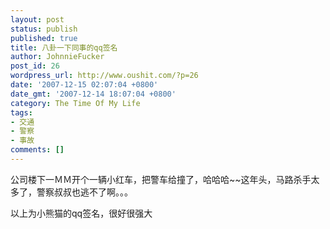 ```yaml
---
layout: post
status: publish
published: true
title: 八卦一下同事的qq签名
author: JohnnieFucker
post_id: 26
wordpress_url: http://www.oushit.com/?p=26
date: '2007-12-15 02:07:04 +0800'
date_gmt: '2007-12-14 18:07:04 +0800'
category: The Time Of My Life
tags:
- 交通
- 警察
- 事故
comments: []
---
```

<p>公司楼下一ＭＭ开个一辆小红车，把警车给撞了，哈哈哈~~这年头，马路杀手太多了，警察叔叔也逃不了啊。。。</p>
<p>以上为小熊猫的qq签名，很好很强大</p>
